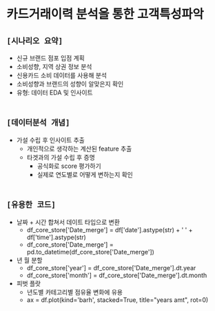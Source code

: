# 카드거래이력 분석을 통한 고객특성파악

## `[시나리오 요약]`
* 신규 브랜드 점포 입점 계획
* 소비성향, 지역 상권 정보 분석
* 신용카드 소비 데이터를 사용해 분석
* 소비성향과 브랜드의 성향이 알맞은지 확인
* 유형: 데이터 EDA 및 인사이트
<br><br>

## `[데이터분석 개념]`
* 가설 수립 후 인사이트 추출
    * 개인적으로 생각하는 계산된 feature 추출
    * 타겟과의 가설 수립 후 증명
        * 공식화로 score 평가하기
        * 실제로 연도별로 어떻게 변하는지 확인 
<br><br>

## `[유용한 코드]`
* 날짜 + 시간 합쳐서 데이트 타입으로 변환
    * df_core_store['Date_merge'] = df['date'].astype(str) + ' ' + df['time'].astype(str)
    * df_core_store['Date_merge'] = pd.to_datetime(df_core_store['Date_merge'])
* 년 월 분할
    * df_core_store['year'] = df_core_store['Date_merge'].dt.year
    * df_core_store['month'] = df_core_store['Date_merge'].dt.month
* 피벗 플랏
    * 년도별 카테고리별 점유율 변화에 유용
    * ax = df.plot(kind='barh', stacked=True, title="years amt", rot=0)
<br><br>






